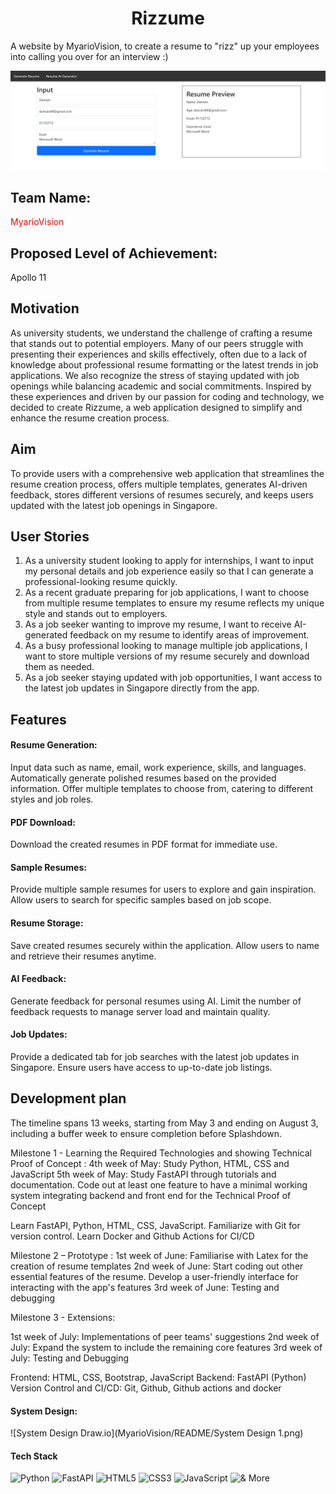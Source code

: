<div align="center">
  <h1>Rizzume</h1>
</div>

A website by MyarioVision, to create a resume to "rizz" up your employees into calling you over for an interview  :)

![rizzume_start](start_screen.png)

## Team Name: 
<span style = "color : red"> MyarioVision </span>

## Proposed Level of Achievement:
Apollo 11

## Motivation

As university students, we understand the challenge of crafting a resume that stands out to potential employers. Many of our peers struggle with presenting their experiences and skills effectively, often due to a lack of knowledge about professional resume formatting or the latest trends in job applications. We also recognize the stress of staying updated with job openings while balancing academic and social commitments. Inspired by these experiences and driven by our passion for coding and technology, we decided to create Rizzume, a web application designed to simplify and enhance the resume creation process.

## Aim
To provide users with a comprehensive web application that streamlines the resume creation process, offers multiple templates, generates AI-driven feedback, stores different versions of resumes securely, and keeps users updated with the latest job openings in Singapore.

## User Stories
1) As a university student looking to apply for internships, I want to input my personal details and job experience easily so that I can generate a professional-looking resume quickly.
2) As a recent graduate preparing for job applications, I want to choose from multiple resume templates to ensure my resume reflects my unique style and stands out to employers.
3) As a job seeker wanting to improve my resume, I want to receive AI-generated feedback on my resume to identify areas of improvement.
4) As a busy professional looking to manage multiple job applications, I want to store multiple versions of my resume securely and download them as needed.
5) As a job seeker staying updated with job opportunities, I want access to the latest job updates in Singapore directly from the app.

## Features

#### Resume Generation:
Input data such as name, email, work experience, skills, and languages.
Automatically generate polished resumes based on the provided information.
Offer multiple templates to choose from, catering to different styles and job roles.

#### PDF Download:
Download the created resumes in PDF format for immediate use.

#### Sample Resumes:
Provide multiple sample resumes for users to explore and gain inspiration.
Allow users to search for specific samples based on job scope.

#### Resume Storage:
Save created resumes securely within the application.
Allow users to name and retrieve their resumes anytime.

#### AI Feedback:
Generate feedback for personal resumes using AI.
Limit the number of feedback requests to manage server load and maintain quality.

#### Job Updates:
Provide a dedicated tab for job searches with the latest job updates in Singapore.
Ensure users have access to up-to-date job listings.

## Development plan
The timeline spans 13 weeks, starting from May 3 and ending on August 3, including a buffer week to ensure completion before Splashdown.

Milestone 1 - Learning the Required Technologies and showing  Technical Proof of Concept :
4th week of May: Study Python, HTML, CSS and JavaScript
5th week of May: Study FastAPI through tutorials and documentation. Code out at least one feature to have a minimal working system integrating backend and front end for the Technical Proof of Concept

Learn FastAPI, Python, HTML, CSS, JavaScript. Familiarize with Git for version control. Learn Docker and Github Actions for CI/CD

Milestone 2 – Prototype :
1st week of June: Familiarise with Latex for the creation of resume templates
2nd week of June: Start coding out other essential features of the resume. Develop a user-friendly interface for interacting with the app's features
3rd week of June: Testing and debugging

Milestone 3 - Extensions:

1st week of July: Implementations of peer teams' suggestions
2nd week of July: Expand the system to include the remaining core features
3rd week of July: Testing and Debugging

Frontend: HTML, CSS, Bootstrap, JavaScript 
Backend: FastAPI (Python)
Version Control and CI/CD: Git, Github, Github actions and docker

#### System Design:
![System Design Draw.io](MyarioVision/README/System Design 1.png)

#### Tech Stack
![Python](https://img.shields.io/badge/Python-FFD43B?style=flat-square&logo=python&logoColor=blue) 
![FastAPI](https://img.shields.io/badge/FastAPI-005571?style=flat-square&logo=fastapi) 
![HTML5](https://img.shields.io/badge/HTML5-E34F26?style=flat-square&logo=html5&logoColor=white) 
![CSS3](https://img.shields.io/badge/CSS3-1572B6?style=flat-square&logo=css3&logoColor=white)
![JavaScript](https://img.shields.io/badge/TypeScript-007ACC?style=flat-square&logo=typescript&logoColor=white) 
![& More](https://custom-icon-badges.demolab.com/badge/And_More-white?style=flat-square&logo=plus&logoColor=black)


